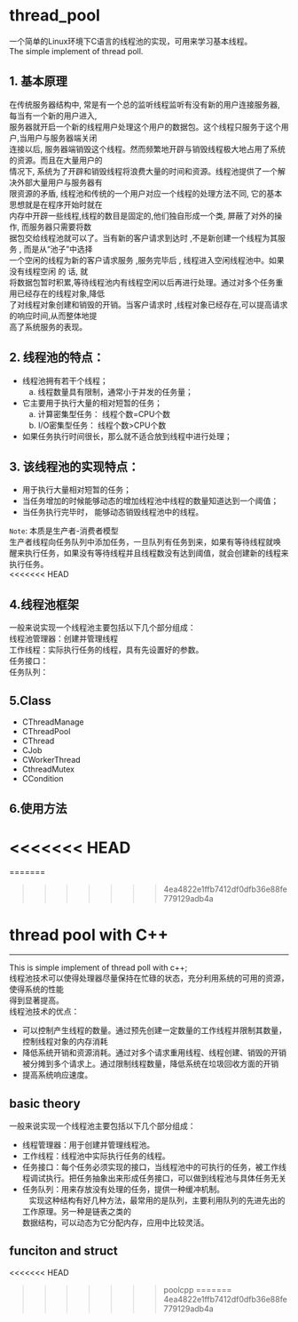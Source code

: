 # thread_pool
一个简单的Linux环境下C语言的线程池的实现，可用来学习基本线程。<br>
The simple implement of thread poll.<br> 

## 1. 基本原理
在传统服务器结构中, 常是有一个总的监听线程监听有没有新的用户连接服务器, 每当有一个新的用户进入,<br>
服务器就开启一个新的线程用户处理这个用户的数据包。这个线程只服务于这个用户,当用户与服务器端关闭<br>
连接以后, 服务器端销毁这个线程。然而频繁地开辟与销毁线程极大地占用了系统的资源。而且在大量用户的<br>
情况下, 系统为了开辟和销毁线程将浪费大量的时间和资源。线程池提供了一个解决外部大量用户与服务器有<br>
限资源的矛盾, 线程池和传统的一个用户对应一个线程的处理方法不同, 它的基本思想就是在程序开始时就在<br>
内存中开辟一些线程,线程的数目是固定的,他们独自形成一个类, 屏蔽了对外的操作, 而服务器只需要将数<br>
据包交给线程池就可以了。当有新的客户请求到达时 ,不是新创建一个线程为其服务 , 而是从“池子”中选择<br>
一个空闲的线程为新的客户请求服务 ,服务完毕后 , 线程进入空闲线程池中。如果没有线程空闲 的 话, 就<br>
将数据包暂时积累,等待线程池内有线程空闲以后再进行处理。通过对多个任务重用已经存在的线程对象,降低<br>
了对线程对象创建和销毁的开销。当客户请求时 ,线程对象已经存在,可以提高请求的响应时间,从而整体地提<br>
高了系统服务的表现。<br>
## 2. 线程池的特点： <br>
* 线程池拥有若干个线程；<br>
    a. 线程数量具有限制，通常小于并发的任务量；<br>
* 它主要用于执行大量的相对短暂的任务；<br>
    a. 计算密集型任务： 线程个数=CPU个数<br>
    b. I/O密集型任务： 线程个数>CPU个数<br>
* 如果任务执行时间很长，那么就不适合放到线程中进行处理；<br>
## 3. 该线程池的实现特点：<br>
* 用于执行大量相对短暂的任务；<br>
* 当任务增加的时候能够动态的增加线程池中线程的数量知道达到一个阈值；<br>
* 当任务执行完毕时， 能够动态销毁线程池中的线程。<br>

`Note`: 本质是生产者-消费者模型<br>
生产者线程向任务队列中添加任务，一旦队列有任务到来，如果有等待线程就唤<br>
醒来执行任务，如果没有等待线程并且线程数没有达到阈值，就会创建新的线程来执行任务。<br>
<<<<<<< HEAD

## 4.线程池框架
一般来说实现一个线程池主要包括以下几个部分组成：<br>
线程池管理器：创建并管理线程<br>
工作线程：实际执行任务的线程，具有先设置好的参数。<br>
任务接口：<br>
任务队列：<br>

## 5.Class
* CThreadManage
* CThreadPool
* CThread
* CJob
* CWorkerThread
* CthreadMutex
* CCondition

## 6.使用方法
<<<<<<< HEAD
=======
=======

>>>>>>> 4ea4822e1ffb7412df0dfb36e88fe779129adb4a
# thread pool with C++
--------------------
This is simple implement of thread poll with c++;<br>
线程池技术可以使得处理器尽量保持在忙碌的状态，充分利用系统的可用的资源，使得系统的性能<br>
得到显著提高。<br>
线程池技术的优点：<br>
* 可以控制产生线程的数量。通过预先创建一定数量的工作线程并限制其数量，控制线程对象的内存消耗
* 降低系统开销和资源消耗。通过对多个请求重用线程、线程创建、销毁的开销被分摊到多个请求上。通过限制线程数量，降低系统在垃圾回收方面的开销
* 提高系统响应速度。
## basic theory
一般来说实现一个线程池主要包括以下几个部分组成：<br>
* 线程管理器：用于创建并管理线程池。
* 工作线程：线程池中实际执行任务的线程。
* 任务接口：每个任务必须实现的接口，当线程池中的可执行的任务，被工作线程调试执行。把任务抽象出来形成任务接口，可以做到线程池与具体任务无关
* 任务队列：用来存放没有处理的任务，提供一种缓冲机制。<br>
    实现这种结构有好几种方法，最常用的是队列，主要利用队列的先进先出的工作原理。另一种是链表之类的<br>
    数据结构，可以动态为它分配内存，应用中比较灵活。<br>
## funciton and struct
<<<<<<< HEAD
>>>>>>> poolcpp
=======
>>>>>>> 4ea4822e1ffb7412df0dfb36e88fe779129adb4a
